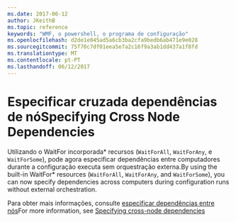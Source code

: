 ```yaml
---
ms.date: 2017-06-12
author: JKeithB
ms.topic: reference
keywords: "WMF, o powershell, o programa de configuração"
ms.openlocfilehash: d2de1e045ad5a6cb3ba2cfa9bedb6ab471e9e028
ms.sourcegitcommit: 75f70c7df01eea5e7a2c16f9a3ab1dd437a1f8fd
ms.translationtype: MT
ms.contentlocale: pt-PT
ms.lasthandoff: 06/12/2017
---
```

# <a name="specifying-cross-node-dependencies"></a><span data-ttu-id="06b74-102">Especificar cruzada dependências de nó</span><span class="sxs-lookup"><span data-stu-id="06b74-102">Specifying Cross Node Dependencies</span></span>

<span data-ttu-id="06b74-103">Utilizando o WaitFor incorporada\* recursos (`WaitForAll`, `WaitForAny`, e `WaitForSome`), pode agora especificar dependências entre computadores durante a configuração executa sem orquestração externa.</span><span class="sxs-lookup"><span data-stu-id="06b74-103">By using the built-in WaitFor\* resources (`WaitForAll`, `WaitForAny`, and `WaitForSome`), you can now specify dependencies across computers during configuration runs without external orchestration.</span></span> 

<span data-ttu-id="06b74-104">Para obter mais informações, consulte [especificar dependências entre nós](https://msdn.microsoft.com/powershell/dsc/crossnodedependencies)</span><span class="sxs-lookup"><span data-stu-id="06b74-104">For more information, see [Specifying cross-node dependencies](https://msdn.microsoft.com/powershell/dsc/crossnodedependencies)</span></span>

